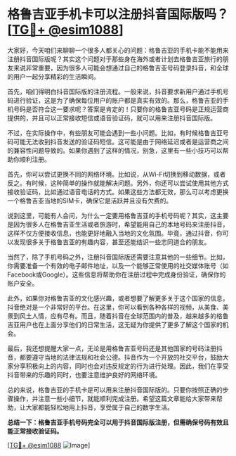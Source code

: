 # 格鲁吉亚手机卡可以注册抖音国际版吗？[[TG💪+ @esim1088](https://t.me/s/esim1088)]

大家好，今天咱们来聊聊一个很多人都关心的问题：格鲁吉亚的手机卡能不能用来注册抖音国际版呢？其实这个问题对于那些身在海外或者计划去格鲁吉亚旅行的朋友来说非常重要，因为很多人可能会想通过自己的格鲁吉亚号码登录抖音，和全球的用户一起分享精彩的生活瞬间。

首先，咱们得明白抖音国际版的注册流程。一般来说，抖音要求新用户通过手机号码进行验证，这是为了确保每位用户的账户都是真实有效的。那么，格鲁吉亚的手机号码是否符合这一要求呢？答案是肯定的！只要你的格鲁吉亚号码是正规运营商提供的，并且可以正常接收短信或语音验证码，就可以用来注册抖音国际版。

不过，在实际操作中，有些朋友可能会遇到一些小问题。比如，有时候格鲁吉亚号码可能无法收到抖音发送的验证码短信。这可能是由于网络延迟或者是运营商之间的兼容性问题导致的。如果你遇到了这样的情况，别急，这里有一些小技巧可以帮助你顺利注册。

首先，你可以尝试更换不同的网络环境。比如说，从Wi-Fi切换到移动数据，或者反之。有时候，这种简单的操作就能解决问题。另外，你还可以尝试使用其他方式接收验证码，比如通过语音电话的方式。如果这些方法都无效，那么可以考虑更换一个格鲁吉亚当地的SIM卡，确保它是活跃并且没有欠费的。

说到这里，可能有人会问，为什么一定要用格鲁吉亚的手机号码呢？其实，这主要是因为很多人在格鲁吉亚生活或者旅游时，希望能用自己的本地号码来注册抖音，这样不仅方便接收信息，也能更好地融入当地的文化氛围。毕竟，通过抖音，你可以发现很多关于格鲁吉亚的有趣内容，甚至还能结识一些志同道合的朋友。

当然了，除了手机号码之外，注册抖音国际版还需要注意其他的一些细节。比如，你需要准备一个有效的电子邮件地址，以及一个能够正常使用的社交媒体账号（如Facebook或Google）。这些信息将帮助你在注册过程中完成身份验证，确保你的账户安全。

此外，如果你对格鲁吉亚的文化感兴趣，或者想要了解更多关于这个国家的信息，抖音绝对是一个非常好的平台。在这里，你可以看到各种各样的视频，从美食、美景到风土人情，应有尽有。而且，随着抖音在全球范围内的普及，越来越多的格鲁吉亚用户也在上面分享他们的日常生活，这无疑为你提供了更多了解这个国家的机会。

最后，我还想提醒大家一点，无论是用格鲁吉亚号码还是其他国家的号码注册抖音，都要遵守当地的法律法规和社会公德。抖音作为一个开放的社交平台，鼓励大家分享积极向上的内容，同时也会对违反规定的行为进行处理。因此，我们在享受抖音带来的乐趣的同时，也要注意维护良好的网络环境。

总的来说，格鲁吉亚的手机卡是可以用来注册抖音国际版的。只要你按照正确的步骤操作，并注意一些小细节，就能顺利完成注册。希望这篇文章能给大家带来帮助，让大家都能轻松地用上抖音，享受属于自己的数字生活。

**总结一下：格鲁吉亚手机号码完全可以用于抖音国际版注册，但需确保号码有效且能正常接收验证码。**

[[TG💪+ @esim1088](https://t.me/s/esim1088) ![Image](https://i.postimg.cc/4NQfJmqS/Snipaste-2025-05-13-00-14-12.png)]